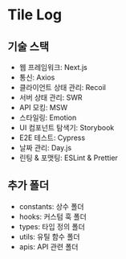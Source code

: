 # Tile Log

## 기술 스택

- 웹 프레임워크: Next.js
- 통신: Axios
- 클라이언트 상태 관리: Recoil
- 서버 상태 관리: SWR
- API 모킹: MSW
- 스타일링: Emotion
- UI 컴포넌트 탐색기: Storybook
- E2E 테스트: Cypress
- 날짜 관리: Day.js
- 린팅 & 포맷팅: ESLint & Prettier

## 추가 폴더

- constants: 상수 폴더
- hooks: 커스텀 훅 폴더
- types: 타입 정의 폴더
- utils: 유틸 함수 폴더
- apis: API 관련 폴더
